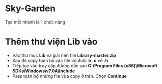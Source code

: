 # Sky-Garden
Tạo mỗi nhánh là 1 chức năng

# Thêm thư viện Lib vào
- Vào thư mục <b>Lib</b> và giải nén file <b>Library-master.zip</b>
- Sau đó copy toàn bộ các file có đuôi là <b>*.c</b> và <b>*.h</b>
- Tiếp tục vào truy cập đường dẫn sau <b>C:\Program Files (x86)\Microsoft SDKs\Windows\v7.0A\Include</b>
- Pass toàn bộ những file vừa copy ở trên. Chọn <b>Continue</b>
